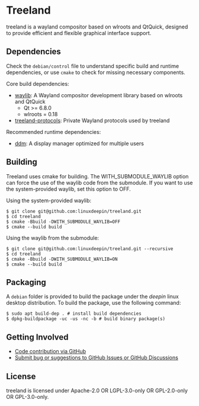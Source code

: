# Treeland

treeland is a wayland compositor based on wlroots and QtQuick, designed to provide efficient and flexible graphical interface support.

## Dependencies

Check the `debian/control` file to understand specific build and runtime dependencies, or use `cmake` to check for missing necessary components.

Core build dependencies:

- [waylib](https://github.com/vioken/waylib): A Wayland compositor development library based on wlroots and QtQuick
  - Qt >= 6.8.0
  - wlroots = 0.18
- [treeland-protocols](https://github.com/linuxdeepin/treeland-protocols): Private Wayland protocols used by treeland

Recommended runtime dependencies:

- [ddm](https://github.com/linuxdeepin/ddm): A display manager optimized for multiple users

## Building

Treeland uses cmake for building. The WITH_SUBMODULE_WAYLIB option can force the use of the waylib code from the submodule. If you want to use the system-provided waylib, set this option to OFF.

Using the system-provided waylib:

```shell
$ git clone git@github.com:linuxdeepin/treeland.git
$ cd treeland
$ cmake -Bbuild -DWITH_SUBMODULE_WAYLIB=OFF
$ cmake --build build
```

Using the waylib from the submodule:

```shell
$ git clone git@github.com:linuxdeepin/treeland.git --recursive
$ cd treeland
$ cmake -Bbuild -DWITH_SUBMODULE_WAYLIB=ON
$ cmake --build build
```

## Packaging

A `debian` folder is provided to build the package under the *deepin* linux desktop distribution. To build the package, use the following command:

```shell
$ sudo apt build-dep . # install build dependencies
$ dpkg-buildpackage -uc -us -nc -b # build binary package(s)
```

## Getting Involved

- [Code contribution via GitHub](https://github.com/linuxdeepin/treeland/)
- [Submit bug or suggestions to GitHub Issues or GitHub Discussions](https://github.com/linuxdeepin/developer-center/issues/new/choose)

## License

treeland is licensed under Apache-2.0 OR LGPL-3.0-only OR GPL-2.0-only OR GPL-3.0-only.
